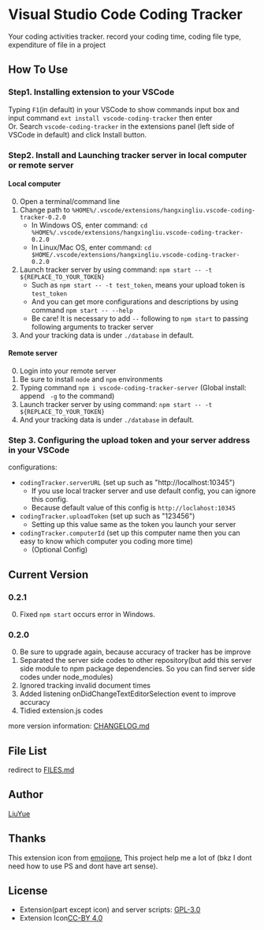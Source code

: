 # Visual Studio Code Coding Tracker

Your coding activities tracker. record your coding time, 
coding file type, expenditure of file in a project   

## How To Use

### Step1. Installing extension to your VSCode

Typing `F1`(in default) in your VSCode to show commands input box and
input command `ext install vscode-coding-tracker` then enter   
Or. Search `vscode-coding-tracker` in the extensions panel (left side of VSCode in default)
and click Install button.

### Step2. Install and Launching tracker server in local computer or remote server

#### Local computer

0. Open a terminal/command line
1. Change path to `%HOME%/.vscode/extensions/hangxingliu.vscode-coding-tracker-0.2.0`
	- In Windows OS, enter command: `cd %HOME%/.vscode/extensions/hangxingliu.vscode-coding-tracker-0.2.0`
	- In Linux/Mac OS, enter command: `cd $HOME/.vscode/extensions/hangxingliu.vscode-coding-tracker-0.2.0`
2. Launch tracker server by using command: `npm start -- -t ${REPLACE_TO_YOUR_TOKEN}`
	- Such as `npm start -- -t test_token`, means your upload token is `test_token`
	- And you can get more configurations and descriptions by using command `npm start -- --help`
	- Be care! It is necessary to add `--` following to `npm start` to passing following arguments to tracker server
3. And your tracking data is under `./database` in default.

#### Remote server

0. Login into your remote server
1. Be sure to install `node` and `npm` environments
2. Typing command `npm i vscode-coding-tracker-server` (Global install: append ` -g` to the command)
3. Launch tracker server by using command: `npm start -- -t ${REPLACE_TO_YOUR_TOKEN}`
4. And your tracking data is under `./database` in default.

### Step 3. Configuring the upload token and your server address in your VSCode

configurations:

- `codingTracker.serverURL` (set up such as "http://localhost:10345")
	- If you use local tracker server and use default config, you can ignore this config.
	- Because default value of this config is `http://loclahost:10345` 
- `codingTracker.uploadToken` (set up such as "123456")
	- Setting up this value same as the token you launch your server
- `codingTracker.computerId` (set up this computer name then you can easy to know which computer you coding more time)
	- (Optional Config)

## Current Version

### 0.2.1

0. Fixed `npm start` occurs error in Windows.

### 0.2.0

0. Be sure to upgrade again, because accuracy of tracker has be improve
1. Separated the server side codes to other repository(but add this server side module to npm package dependencies.
So you can find server side codes under node_modules)
2. Ignored tracking invalid document times
3. Added listening onDidChangeTextEditorSelection event to improve accuracy
4. Tidied extension.js codes

more version information: [CHANGELOG.md](CHANGELOG.md)

## File List

redirect to [FILES.md](FILES.md)

## Author

[LiuYue](https://github.com/hangxingliu)

## Thanks

This extension icon from [emojione](http://emojione.com/), This project help me a lot of (bkz I dont need how to use PS and dont have art sense).

## License

- Extension(part except icon) and server scripts: [GPL-3.0](LICENSE)
- Extension Icon[CC-BY 4.0](http://emojione.com/licensing/)
